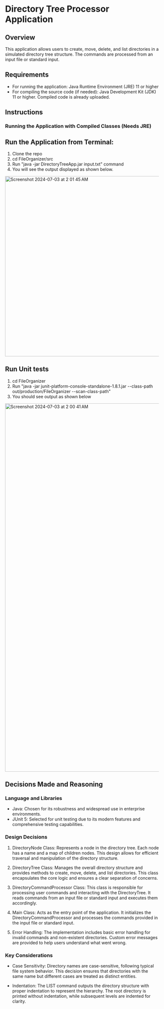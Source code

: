 # Directory Tree Processor Application

## Overview

This application allows users to create, move, delete, and list directories in a simulated directory tree structure. The commands are processed from an input file or standard input.

## Requirements

- For running the application: Java Runtime Environment (JRE) 11 or higher
- For compiling the source code (if needed): Java Development Kit (JDK) 11 or higher. Compiled code is already uploaded.

## Instructions

### Running the Application with Compiled Classes (Needs JRE)

## Run the Application from Terminal:
1. Clone the repo
2. cd FileOrganizer/src
3. Run "java -jar DirectoryTreeApp.jar input.txt" command
4. You will see the output displayed as shown below.

<img width="591" alt="Screenshot 2024-07-03 at 2 01 45 AM" src="https://github.com/saisuprajamalla/FileOrganizer/assets/32082372/2fb9c20b-c95c-4d45-b2cd-ff962dbe6226">

## Run Unit tests
1. cd FileOrganizer
2. Run "java -jar junit-platform-console-standalone-1.8.1.jar --class-path out/production/FileOrganizer --scan-class-path"
3. You should see output as shown below

<img width="1207" alt="Screenshot 2024-07-03 at 2 00 41 AM" src="https://github.com/saisuprajamalla/FileOrganizer/assets/32082372/02cce2e2-f0be-4e53-8186-905cbee5958f">


## Decisions Made and Reasoning

### Language and Libraries

- Java: Chosen for its robustness and widespread use in enterprise environments.
- JUnit 5: Selected for unit testing due to its modern features and comprehensive testing capabilities.

### Design Decisions

1. DirectoryNode Class: Represents a node in the directory tree. Each node has a name and a map of children nodes. This design allows for efficient traversal and manipulation of the directory structure.

2. DirectoryTree Class: Manages the overall directory structure and provides methods to create, move, delete, and list directories. This class encapsulates the core logic and ensures a clear separation of concerns.

3. DirectoryCommandProcessor Class: This class is responsible for processing user commands and interacting with the DirectoryTree. It reads commands from an input file or standard input and executes them accordingly.
   
4. Main Class: Acts as the entry point of the application. It initializes the DirectoryCommandProcessor and processes the commands provided in the input file or standard input.
   
5. Error Handling: The implementation includes basic error handling for invalid commands and non-existent directories. Custom error messages are provided to help users understand what went wrong.

### Key Considerations

- Case Sensitivity: Directory names are case-sensitive, following typical file system behavior. This decision ensures that directories with the same name but different cases are treated as distinct entities.

- Indentation: The LIST command outputs the directory structure with proper indentation to represent the hierarchy. The root directory is printed without indentation, while subsequent levels are indented for clarity.


